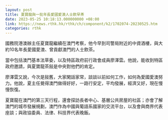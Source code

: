 ```yaml
---
layout: post
title: 夏寶龍與一批年長愛國愛澳人士飲早茶
date: 2023-05-25 10:18:13.000000000 +08:00
link: https://news.rthk.hk/rthk/ch/component/k2/1702074-20230525.htm
categories: rthk
---
```


國務院港澳辦主任夏寶龍繼續在澳門考察，他今早到司警局附近的中資酒樓，與大約10名年長愛國愛澳、曾貢獻澳門的人士飲茶。

當中包括澳門基本法草委，以及特區政府前行政會成員廖澤雲。他說，能收到特區政府邀請，與夏寶龍茶敍是中央對他們的肯定。

廖澤雲又說，今次是敍舊，大家閑話家常，談談以前如何工作，如何為愛國愛澳努力。他說，夏主任覺得澳門做得好好，一路行安定，平均發展，經濟又好，現在慢慢恢復。

夏寶龍在澳門的第三天行程，還會探訪長者中心、基層公共房屋的社區；亦會了解澳門的城市發展規劃，澳門作為中國與葡語系國家的交流平台，以及會與商界代表座談；與政協委員、法律、科技界代表晚飯。
